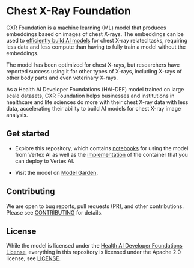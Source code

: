 # Chest X-Ray Foundation

CXR Foundation is a machine learning (ML) model that produces embeddings based
on images of chest X-rays. The embeddings can be used to
[efficiently build AI models](https://en.wikipedia.org/wiki/Transfer_learning)
for chest X-ray related tasks, requiring less data and less compute than having
to fully train a model without the embeddings.

The model has been optimized for chest X-rays, but researchers have reported
success using it for other types of X-rays, including X-rays of other body parts
and even veterinary X-rays.

As a Health AI Developer Foundations (HAI-DEF) model trained on large scale
datasets, CXR Foundation helps businesses and institutions in healthcare and
life sciences do more with their chest X-ray data with less data, accelerating
their ability to build AI models for chest X-ray image analysis.

## Get started

*   Explore this repository, which contains [notebooks](./notebooks) for using
    the model from Vertex AI as well as the [implementation](./serving) of the
    container that you can deploy to Vertex AI.

*   Visit the model on
    [Model Garden](https://console.cloud.google.com/vertex-ai/publishers/google/model-garden/cxr-foundation).

## Contributing

We are open to bug reports, pull requests (PR), and other contributions. Please
see [CONTRIBUTING](CONTRIBUTING.md) for details.

## License

While the model is licensed under the
[Health AI Developer Foundations License](https://console.cloud.google.com/vertex-ai/publishers/google/model-garden/cxr-foundation),
everything in this repository is licensed under the Apache 2.0 license, see
[LICENSE](LICENSE).
